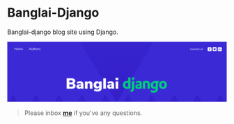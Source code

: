 # Banglai-Django

Banglai-django blog site using Django.

![screenshot](images/1.png)

> Please inbox **[me](https://www.facebook.com/shoriot)** if you've any questions.